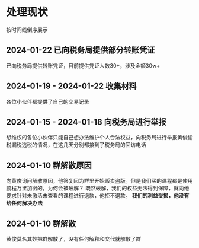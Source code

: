 
# 处理现状
按时间线倒序展示


## 2024-01-22 已向税务局提供部分转账凭证
已向税务局提供转账凭证，目前提供凭证人数30+，涉及金额30w+


## 2024-01-19 - 2024-01-22 收集材料
各位小伙伴都提供了自己的交易记录


## 2024-01-15 - 2024-01-18 向税务局进行举报
想维权的各位小伙伴只能自己想办法维护个人合法权益，向税务局进行举报黄俊偷税漏税逃税的情况，在这几天分别都接到了税务局的回访电话


## 2024-01-10 群解散原因
向黄俊询问解散原因，他答复因为群里开始贩卖盗版。但是我们买的课程都是使用鹏程万里加密的，为何会被破解？
既然破解，我们的权益无法得到保障，就向他要求针对未激活未查看的课程进行退款，他拒不退款。
**我们的利益受损，他没有给任何解决办法**


## 2024-01-10 群解散
黄俊莫名其妙把群解散了，没有任何解释和交代就解散了群
